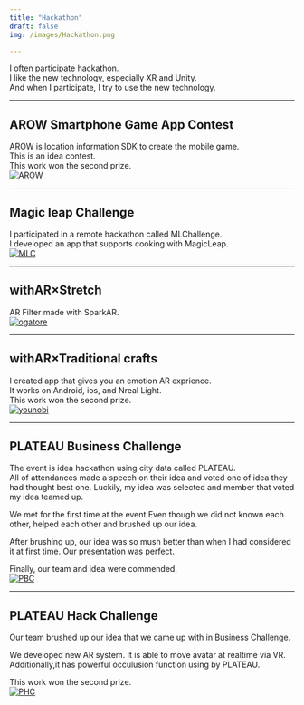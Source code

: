 ```yaml
---
title: "Hackathon"
draft: false
img: /images/Hackathon.png

---
```


I often participate hackathon.  
I like the new technology, especially XR and Unity.  
And when I participate, I try to use the new technology.  

---

## AROW Smartphone Game App Contest
AROW is location information SDK to create the mobile game.  
This is an idea contest.  
This work won the second prize.  
[![AROW](/images/AROW.png)](https://contest2019.arow.world/)

---

## Magic leap Challenge
I participated in a remote hackathon called MLChallenge.  
I developed an app that supports cooking with MagicLeap.  
[![MLC](/images/MLC.png)](https://www.youtube.com/watch?v=CCxwmPRUvC8)

---

## withAR×Stretch
AR Filter made with SparkAR.  
[![ogatore](/images/ogatore.png)](https://t.co/QxokSZ76FU)

---

## withAR×Traditional crafts
I created app that gives you an emotion AR exprience.  
It works on Android, ios, and Nreal Light.  
This work won the second prize.  
[![younobi](/images/younobi.png)](https://youtu.be/8BB_aQsxtuE)

---

## PLATEAU Business Challenge
The event is idea hackathon using city data called PLATEAU.  
All of attendances made a speech on their idea and voted one of idea they had thought best one. Luckily, my idea was selected and  member that voted my idea teamed up.  

We met for the first time at the event.Even though we did not known each other, helped each other and brushed up our idea.  

After brushing up, our idea was so mush better than when I had considered it at first time. Our presentation was perfect.  

Finally, our team and idea were commended.  
[![PBC](/images/PBC.png)](https://www.slideshare.net/ssuserb5ac78/ar-249505224)


---

## PLATEAU Hack Challenge
Our team brushed up our idea that we came up with in Business Challenge.  

We developed new AR system. It is able to move avatar at realtime via VR.
Additionally,it has powerful occulusion function using by PLATEAU.  

This work won the second prize.  
[![PHC](/images/PHC.png)](https://twitter.com/okprogramming/status/1416701844068257794?s=20)
